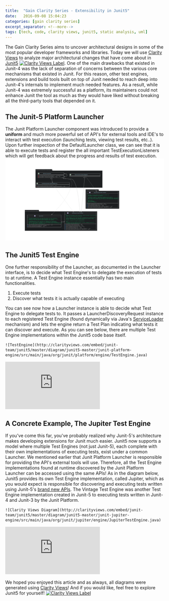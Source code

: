 ```yaml
---
title:  "Gain Clarity Series - Extensibility in Junit5"
date:   2016-09-08 15:04:23
categories: [gain clarity series]
excerpt_separator: <!--more-->
tags: [tech, code, clarity views, junit5, static analysis, uml]
---
```

The Gain Clarity Series aims to uncover architectural designs in some of the most popular developer frameworks and libraries.
Today we will use [Clarity Views](http://clarityviews.com) to analyze major architectural changes that have come about in [Junit5](https://github.com/junit-team/junit5)
[![Clarity Views Label](http://clarityviews.com/badge)](http://clarityviews.com/github/junit-team/junit5). One of the main drawbacks that existed in Junit-4 was the lack of separation of concerns between the various core mechanisms
that existed in Junit. For this reason, other test engines, extensions and build tools built on top of Junit needed to reach
deep into Junit-4's internals to implement much needed features. As a result, while Junit-4 was extremely successful as a platform,
its maintainers could not enhance Junit the tool as much as they would have liked without breaking all the third-party tools that depended on it.
 <!--more-->
 
## The Junit-5 Platform Launcher
The Junit Platform Launcher component was introduced to provide a **uniform** and much more powerful set of API's for external tools and IDE's to interact with test
execution (launching tests, viewing test results, etc..). Upon further inspection of the DefaultLauncher class, we can see that it is able to
execute tests and register the all important TestExecutionListeners which will get feedback about the progress and results of test execution.
![launcher](/images/launcher.svg)


## The Junit5 Test Engine
One further responsibility of the Launcher, as documented in the Launcher interface, is to decide
what Test Engine's to delegate the execution of tests to at runtime. A Test Engine instance essentially has two main functionalities.

1. Execute tests
2. Discover what tests it is actually capable of executing
   
You can see now how a Launcher instance is able to decide what Test Engine to delegate tests to. It passes a LauncherDiscoveryRequest instance to each
registered Test Engine (found dynamically via Java's [ServiceLoader](http://docs.oracle.com/javase/6/docs/api/java/util/ServiceLoader.html)
mechanism) and lets the engine return a Test Plan indicating what tests it can discover and execute.
As you can see below, there are multiple Test Engine implementations within
the Junit5 code base itself.

```
![TestEngine](http://clarityviews.com/embed/junit-team/junit5/master/diagram/junit5-master/junit-platform-engine/src/main/java/org/junit/platform/engine/TestEngine.java)
```

![TestEngineDiagram](http://clarityviews.com/embed/junit-team/junit5/master/diagram/junit5-master/junit-platform-engine/src/main/java/org/junit/platform/engine/TestEngine.java)

## A Concrete Example, The Jupiter Test Engine
If you've come this far, you've probably realized why Junit-5's architecture makes developing extensions for Junit much easier.
Junit5 now supports a model where multiple Test Engines (not just Junit-5), each complete with their own implementations of
executing tests, exist under a common Launcher. We mentioned earlier that Junit Platform Launcher is responsible for
providing  the API's external tools will use. Therefore, all the Test Engine implementations found at runtime discovered by the
Junit Platform Launcher can
be accessed using the same APIs! As in the diagram below, Junit5 provides its own Test Engine implementation, called Jupiter,
which as you would expect  is responsible
for discovering and executing tests written using Junit-5's [brand new APIs](http://junit.org/junit5/docs/current/user-guide/#writing-tests-dynamic-tests). The Vintage Test Engine was another Test Engine implementation
created in Junit-5 to executing tests written in Junit-4 and Junit-3 by the Junit Platform.

```
![Clarity Views Diagram](http://clarityviews.com/embed/junit-team/junit5/master/diagram/junit5-master/junit-jupiter-engine/src/main/java/org/junit/jupiter/engine/JupiterTestEngine.java)
```

![JupiterDiagram](http://clarityviews.com/embed/junit-team/junit5/master/diagram/junit5-master/junit-jupiter-engine/src/main/java/org/junit/jupiter/engine/JupiterTestEngine.java)

We hoped you enjoyed this article and as always, all diagrams were generated using [Clarity Views](http://clarityviews.com)!
And if you would like, feel free to explore Junit5 for yourself! [![Clarity Views Label](http://clarityviews.com/badge)](http://clarityviews.com/github/junit-team/junit5)
